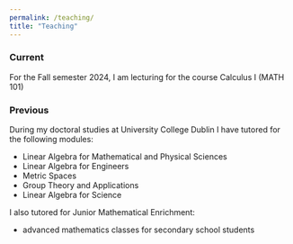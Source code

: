 ```yaml
---
permalink: /teaching/
title: "Teaching"
---
```


### Current
For the Fall semester 2024, I am lecturing for the course Calculus I (MATH 101)

### Previous
During my doctoral studies at University College Dublin I have tutored for the following modules:
- Linear Algebra for Mathematical and Physical Sciences
- Linear Algebra for Engineers
- Metric Spaces
- Group Theory and Applications
- Linear Algebra for Science

I also tutored for Junior Mathematical Enrichment:
- advanced mathematics classes for secondary school students
